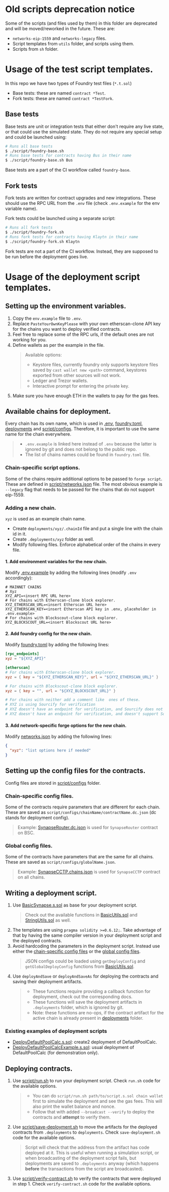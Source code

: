 # Old scripts deprecation notice

Some of the scripts (and files used by them) in this folder are deprecated and will be moved/reworked in the future. These are:

- `networks-eip-1559` and `networks-legacy` files.
- Script templates from `utils` folder, and scripts using them.
- Scripts from `sh` folder.

# Usage of the test script templates.

In this repo we have two types of Foundry test files (`*.t.sol`)

- Base tests: these are named `contract *Test`.
- Fork tests: these are named `contract *TestFork`.

## Base tests

Base tests are unit or integration tests that either don't require any live state, or that could use the simulated state.
They do not require any special setup and could be launched using:

```bash
# Runs all base tests
$ ./script/foundry-base.sh
# Runs base tests for contracts having Bus in their name
$ ./script/foundry-base.sh Bus
```

Base tests are a part of the CI workflow called `foundry-base`.

## Fork tests

Fork tests are written for contract upgrades and new integrations. These should use the RPC URL from the `.env` file (check `.env.example` for the env variable name).

Fork tests could be launched using a separate script:

```bash
# Runs all fork tests
$ ./script/foundry-fork.sh
# Runs fork tests for contracts having Klaytn in their name
$ ./script/foundry-fork.sh Klaytn
```

Fork tests are not a part of the CI workflow. Instead, they are supposed to be run before the deployment goes live.

# Usage of the deployment script templates.

## Setting up the environment variables.

1. Copy the `env.example` file to `.env`.
2. Replace `PasteYourOwnKeyPlease` with your own etherscan-clone API key for the chains you want to deploy verified contracts.
3. Feel free to replace some of the RPC urls, if the default ones are not working for you.
4. Define wallets as per the example in the file.
   > Available options:
   >
   > - Keystore files, currently foundry only supports keystore files saved by `cast wallet new <path>` command, keystores exported from other sources will not work.
   > - Ledger and Trezor wallets.
   > - Interactive prompt for entering the private key.
5. Make sure you have enough ETH in the wallets to pay for the gas fees.

## Available chains for deployment.

Every chain has its own name, which is used in <a href="../.env.example">.env</a>, <a href="../foundry.toml">foundry.toml</a>, <a href="../deployments">deployments</a> and <a href="./configs">script/configs</a>. Therefore, it is important to use the same name for the chain everywhere.

> - `.env.example` is linked here instead of `.env` because the latter is ignored by git and does not belong to the public repo.
> - The list of chains names could be found in `foundry.toml` file.

### Chain-specific script options.

Some of the chains require additional options to be passed to `forge script`. These are defined in <a href="./networks.json">script/networks.json</a> file. The most obvious example is `--legacy` flag that needs to be passed for the chains that do not support eip-1559.

### Adding a new chain.

`xyz` is used as an example chain name.

- Create `deployments/xyz/.chainId` file and put a single line with the chain id in it.
- Create `.deployments/xyz` folder as well.
- Modify following files. Enforce alphabetical order of the chains in every file.

#### 1. Add environment variables for the new chain.

Modify <a href="../.env.example">.env.example</a> by adding the following lines (modify `.env` accordingly):

```env
# MAINNET CHAINS
# Xyz
XYZ_API=<insert RPC URL here>
# For chains with Etherscan-clone block explorer.
XYZ_ETHERSCAN_URL=<insert Etherscan URL here>
XYZ_ETHERSCAN_KEY=<insert Etherscan API key in .env, placeholder in .env.example>
# For chains with Blockscout-clone block explorer.
XYZ_BLOCKSCOUT_URL=<insert Blockscout URL here>
```

#### 2. Add foundry config for the new chain.

Modify <a href="../foundry.toml">foundry.toml</a> by adding the following lines:

```toml
[rpc_endpoints]
xyz = "${XYZ_API}"

[etherscan]
# For chains with Etherscan-clone block explorer.
xyz = { key = "${XYZ_ETHERSCAN_KEY}", url = "${XYZ_ETHERSCAN_URL}" }

# For chains with Blockscout-clone block explorer.
xyz = { key = "", url = "${XYZ_BLOCKSCOUT_URL}" }

# For chains with neither add a comment like  ones of these.
# XYZ is using Sourcify for verification
# XYZ doesn't have an endpoint for verification, and Sourcify does not support Harmony
# XYZ doesn't have an endpoint for verification, and doesn't support Sourcify yet
```

#### 3. Add network-specific forge options for the new chain.

Modify <a href="./networks.json">networks.json</a> by adding the following lines:

```json
{
  "xyz": "list options here if needed"
}
```

## Setting up the config files for the contracts.

Config files are stored in <a href="./configs">script/configs</a> folder.

### Chain-specific config files.

Some of the contracts require parameters that are different for each chain. These are saved as `script/configs/chainName/contractName.dc.json` (dc stands for deployment config).

> Example: <a href="./configs/bsc/SynapseRouter.dc.json">SynapseRouter.dc.json</a> is used for `SynapseRouter` contract on BSC.

### Global config files.

Some of the contracts have parameters that are the same for all chains. These are saved as `script/configs/globalName.json`.

> Example: <a href="./configs/SynapseCCTP.chains.json">SynapseCCTP.chains.json</a> is used for `SynapseCCTP` contract on all chains.

## Writing a deployment script.

1. Use <a href="./templates/BasicSynapse.s.sol">BasicSynapse.s.sol</a> as base for your deployment script.
   > Check out the available functions in <a href="./templates/BasicUtils.sol">BasicUtils.sol</a> and <a href="./templates/StringUtils.sol">StringUtils.sol</a> as well.
2. The templates are using `pragma solidity >=0.6.12;`. Take advantage of that by having the same compiler version in your deployment script and the deployed contracts.
3. Avoid hardcoding the parameters in the deployment script. Instead use either the [chain-specific config files](#chain-specific-config-files) or the [global config files](#global-config-files).
   > JSON configs could be loaded using `getDeployConfig` and `getGlobalDeployConfig` functions from <a href="./templates/BasicUtils.sol">BasicUtils.sol</a>.
4. Use `deployAndSave` or `deployAndSaveAs` for deploying the contracts and saving their deployment artifacts.
   > - These functions require providing a callback function for deployment, check out the corresponding docs.
   > - These functions will save the deployment artifacts in `.deployments` folder, which is ignored by git.
   > - Note: these functions are no-ops, if the contract artifact for the active chain is already present in <a href="../deployments">deployments</a> folder.

### Existing examples of deployment scripts

- <a href="./router/quoter/DeployDefaultPoolCalc.s.sol">DeployDefaultPoolCalc.s.sol</a>: create2 deployment of DefaultPoolCalc.
- <a href="./router/quoter/DeployDefaultPoolCalcExample.s.sol">DeployDefaultPoolCalcExample.s.sol</a>: usual deployment of DefaultPoolCalc (for demonstration only)</a>.

## Deploying contracts.

1. Use <a href="./run.sh">script/run.sh</a> to run your deployment script. Check `run.sh` code for the available options.
   > - You can do `script/run.sh path/to/script.s.sol chain wallet` first to simulate the deployment and see the gas fees. This will also print the wallet balance and nonce.
   > - Follow that with added `--broadcast --verify` to deploy the contracts and **attempt** to verify them.
2. Use <a href="./save-deployment.sh">script/save-deployment.sh</a> to move the artifacts for the deployed contracts from `.deployments` to `deployments`. Check `save-deployment.sh` code for the available options.
   > Script will check that the address from the artifact has code deployed at it.
   > This is useful when running a simulation script, or when broadcasting of the deployment script fails, but deployments are saved to `.deployments` anyway (which happens **before** the transactions from the script are broadcasted).
3. Use <a href="./verify-contract.sh">script/verify-contract.sh</a> to verify the contracts that were deployed in step 1. Check `verify-contract.sh` code for the available options.
